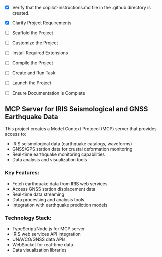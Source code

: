 <!-- Use this file to provide workspace-specific custom instructions to Copilot. For more details, visit https://code.visualstudio.com/docs/copilot/copilot-customization#_use-a-githubcopilotinstructionsmd-file -->
- [x] Verify that the copilot-instructions.md file in the .github directory is created.

- [x] Clarify Project Requirements
	<!-- MCP server for IRIS seismological data and GNSS earthquake monitoring -->

- [ ] Scaffold the Project
	<!-- TypeScript MCP server using @modelcontextprotocol/sdk -->

- [ ] Customize the Project

- [ ] Install Required Extensions

- [ ] Compile the Project

- [ ] Create and Run Task

- [ ] Launch the Project

- [ ] Ensure Documentation is Complete

## MCP Server for IRIS Seismological and GNSS Earthquake Data

This project creates a Model Context Protocol (MCP) server that provides access to:
- IRIS seismological data (earthquake catalogs, waveforms)
- GNSS/GPS station data for crustal deformation monitoring
- Real-time earthquake monitoring capabilities
- Data analysis and visualization tools

### Key Features:
- Fetch earthquake data from IRIS web services
- Access GNSS station displacement data
- Real-time data streaming
- Data processing and analysis tools
- Integration with earthquake prediction models

### Technology Stack:
- TypeScript/Node.js for MCP server
- IRIS web services API integration
- UNAVCO/GNSS data APIs
- WebSocket for real-time data
- Data visualization libraries
